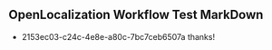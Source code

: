 ## OpenLocalization Workflow Test MarkDown
* 2153ec03-c24c-4e8e-a80c-7bc7ceb6507a thanks!

<!--HONumber=Jul16_HO4-->


